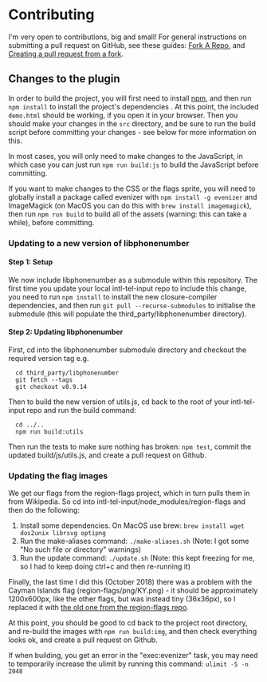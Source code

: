 # Contributing

I'm very open to contributions, big and small! For general instructions on submitting a pull request on GitHub, see these guides: [Fork A Repo](https://help.github.com/articles/fork-a-repo), and [Creating a pull request from a fork](https://help.github.com/articles/creating-a-pull-request-from-a-fork/).

## Changes to the plugin

In order to build the project, you will first need to install [npm](https://www.npmjs.org), and then run `npm install` to install the project's dependencies . At this point, the included `demo.html` should be working, if you open it in your browser. Then you should make your changes in the `src` directory, and be sure to run the build script before committing your changes - see below for more information on this.

In most cases, you will only need to make changes to the JavaScript, in which case you can just run `npm run build:js` to build the JavaScript before committing.

If you want to make changes to the CSS or the flags sprite, you will need to globally install a package called evenizer with `npm install -g evenizer` and ImageMagick (on MacOS you can do this with `brew install imagemagick`), then run `npm run build` to build all of the assets (warning: this can take a while), before committing.

### Updating to a new version of libphonenumber

#### Step 1: Setup

We now include libphonenumber as a submodule within this repository. The first time you update your local intl-tel-input repo to include this change, you need to run `npm install` to install the new closure-compiler dependencies, and then run `git pull --recurse-submodules` to initialise the submodule (this will populate the third_party/libphonenumber directory).

#### Step 2: Updating libphonenumber

First, cd into the libphonenumber submodule directory and checkout the required version tag e.g.

```Shell
  cd third_party/libphonenumber
  git fetch --tags
  git checkout v8.9.14
```

Then to build the new version of utils.js, cd back to the root of your intl-tel-input repo and run the build command:

```Shell
  cd ../..
  npm run build:utils
```

Then run the tests to make sure nothing has broken: `npm test`, commit the updated build/js/utils.js, and create a pull request on Github.

### Updating the flag images

We get our flags from the region-flags project, which in turn pulls them in from Wikipedia. So cd into intl-tel-input/node_modules/region-flags and then do the following:

1. Install some dependencies. On MacOS use brew: `brew install wget dos2unix librsvg optipng`
2. Run the make-aliases command: `./make-aliases.sh` (Note: I got some "No such file or directory" warnings)
3. Run the update command: `./update.sh` (Note: this kept freezing for me, so I had to keep doing ctrl+c and then re-running it)

Finally, the last time I did this (October 2018) there was a problem with the Cayman Islands flag (region-flags/png/KY.png) - it should be approximately 1200x600px, like the other flags, but was instead tiny (36x36px), so I replaced it with [the old one from the region-flags repo](https://github.com/behdad/region-flags/blob/gh-pages/png/KY.png).

At this point, you should be good to cd back to the project root directory, and re-build the images with `npm run build:img`, and then check everything looks ok, and create a pull request on Github.

If when building, you get an error in the "exec:evenizer" task, you may need to temporarily increase the ulimit by running this command: `ulimit -S -n 2048`

